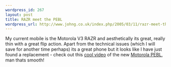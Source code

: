 ```yaml
--- 
wordpress_id: 267
layout: post
title: RAZR meet the PEBL
wordpress_url: http://www.johng.co.uk/index.php/2005/03/11/razr-meet-the-pebl/
---
```

My current mobile is the Motorola V3 RAZR and aesthetically its great, really thin with a great flip action. Apart from the technical issues (which I will save for another time perhaps) its a great phone but it looks like I have just found a replacement - check out this <a href="http://www.gizmodo.com/gadgets/images/pebl_open.mov">cool video</a> of the new <a href="http://www.gizmodo.com/gadgets/cellphones/motorola/live-from-cebit-motorola-pebl-latch-video-035605.php">Motorola PEBL</a>, man thats smooth!
